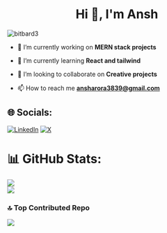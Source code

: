 <h1 align="center">Hi 👋, I'm Ansh</h1>


<p align="left"> <img src="https://komarev.com/ghpvc/?username=bitbard3&label=Profile%20views&color=0e75b6&style=flat" alt="bitbard3" /> </p>

- 🔭 I’m currently working on **MERN stack projects**

- 🌱 I’m currently learning **React and tailwind**

- 👯 I’m looking to collaborate on **Creative projects**

- 📫 How to reach me **ansharora3839@gmail.com**
## 🌐 Socials:
[![LinkedIn](https://img.shields.io/badge/LinkedIn-%230077B5.svg?logo=linkedin&logoColor=white)](https://www.linkedin.com/in/ansharora3839/) [![X](https://img.shields.io/badge/X-black.svg?logo=X&logoColor=white)](https://x.com/ansh3839) 
# 📊 GitHub Stats:
![](https://github-readme-stats.vercel.app/api?username=bitbard3&theme=tokyonight&hide_border=false&include_all_commits=false&count_private=false)<br/>
![](https://github-readme-streak-stats.herokuapp.com/?user=bitbard3&theme=tokyonight&hide_border=false)<br/>

### 🔝 Top Contributed Repo
![](https://github-contributor-stats.vercel.app/api?username=bitbard3&limit=5&theme=tokyonight&combine_all_yearly_contributions=true)

